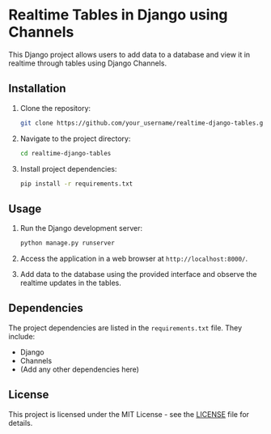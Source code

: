 # Realtime Tables in Django using Channels

This Django project allows users to add data to a database and view it in realtime through tables using Django Channels.

## Installation

1. Clone the repository:

    ```bash
    git clone https://github.com/your_username/realtime-django-tables.git
    ```

2. Navigate to the project directory:

    ```bash
    cd realtime-django-tables
    ```

3. Install project dependencies:

    ```bash
    pip install -r requirements.txt
    ```

## Usage

1. Run the Django development server:

    ```bash
    python manage.py runserver
    ```

2. Access the application in a web browser at `http://localhost:8000/`.

3. Add data to the database using the provided interface and observe the realtime updates in the tables.

## Dependencies

The project dependencies are listed in the `requirements.txt` file. They include:

- Django
- Channels
- (Add any other dependencies here)

## License

This project is licensed under the MIT License - see the [LICENSE](LICENSE) file for details.

